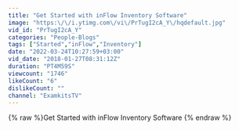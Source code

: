 ```yaml
---
title: "Get Started with inFlow Inventory Software"
image: "https:\/\/i.ytimg.com\/vi\/PrTugI2cA_Y\/hqdefault.jpg"
vid_id: "PrTugI2cA_Y"
categories: "People-Blogs"
tags: ["Started","inFlow","Inventory"]
date: "2022-03-24T10:27:59+03:00"
vid_date: "2018-01-27T08:31:12Z"
duration: "PT4M59S"
viewcount: "1746"
likeCount: "6"
dislikeCount: ""
channel: "ExamkitsTV"
---
```

{% raw %}Get Started with inFlow Inventory Software {% endraw %}
